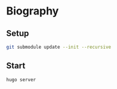 # Biography

## Setup

``` sh
git submodule update --init --recursive
```

## Start

``` sh
hugo server
```
